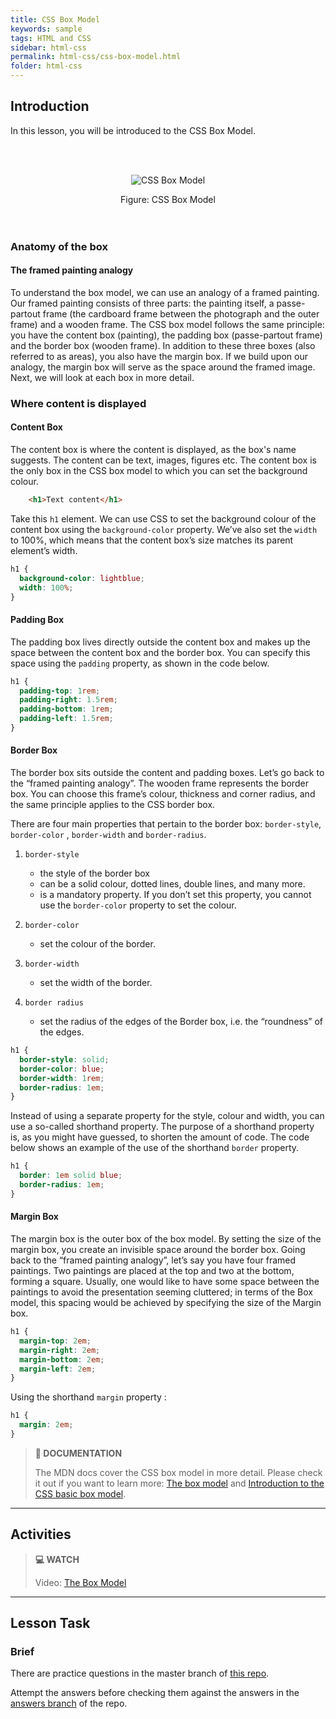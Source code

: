 ```yaml
---
title: CSS Box Model
keywords: sample
tags: HTML and CSS
sidebar: html-css
permalink: html-css/css-box-model.html
folder: html-css
---
```


## Introduction

In this lesson, you will be introduced to the CSS Box Model.

<br>
<br>
<div align="center">
    <figure>
        <img src="./../images/htmlcss/2-4-1.png" alt="CSS Box Model">
    </figure>
    <figcaption>Figure: CSS Box Model</figcaption>
</div>
<br>
<br>

### Anatomy of the box

#### The framed painting analogy

To understand the box model, we can use an analogy of a framed painting. Our framed painting consists of three parts: the painting itself, a passe-partout frame (the cardboard frame between the photograph and the outer frame) and a wooden frame. The CSS box model follows the same principle: you have the content box (painting), the padding box (passe-partout frame) and the border box (wooden frame). In addition to these three boxes (also referred to as areas), you also have the margin box. If we build upon our analogy, the margin box will serve as the space around the framed image. Next, we will look at each box in more detail.

### Where content is displayed​

#### Content Box​

The content box is where the content is displayed, as the box's name suggests. The content can be text, images, figures etc. The content box is the only box in the CSS box model to which you can set the background colour.

```html
    <h1>Text content</h1>
```

Take this `h1` element. We can use CSS to set the background colour of the content box using the `background-color` property. We’ve also set the `width` to 100%, which means that the content box’s size matches its parent element’s width.

```css
h1 {
  background-color: lightblue;
  width: 100%;
}
```

#### Padding Box​

The padding box lives directly outside the content box​ and makes up the space between the content box and the border box. You can specify this space using the `padding` property, as shown in the code below.

```css
h1 {
  padding-top: 1rem;
  padding-right: 1.5rem;
  padding-bottom: 1rem;
  padding-left: 1.5rem;
}
```

#### Border Box​

The border box sits outside the content and padding boxes​. Let’s go back to the “framed painting analogy”. The wooden frame represents the border box. You can choose this frame’s colour, thickness and corner radius, and the same principle applies to the CSS border box.

There are four main properties that pertain to the border box: `border-style`, `border-color` , `border-width` and  `border-radius`.

1. `border-style`
    - the style of the border box
    - can be a solid colour, dotted lines, double lines, and many more.
    - is a mandatory property. If you don’t set this property, you cannot use the `border-color` property to set the colour.

2. `border-color`
    - set the colour of the border.

3. `border-width`
    - set the width of the border.

4. `border radius`
    - set the radius of the edges of the Border box, i.e. the “roundness” of the edges.

```css
h1 {
  border-style: solid;
  border-color: blue;
  border-width: 1rem;
  border-radius: 1em;
}
```

Instead of using a separate property for the style, colour and width, you can use a so-called shorthand property. The purpose of a shorthand property is, as you might have guessed, to shorten the amount of code. The code below shows an example of the use of the shorthand `border` property.

```css
h1 {
  border: 1em solid blue;
  border-radius: 1em;
}
```

#### Margin Box​

The margin box is the outer box of the box model. By setting the size of the margin box, you create an invisible space around the border box. Going back to the “framed painting analogy”, let’s say you have four framed paintings. Two paintings are placed at the top and two at the bottom, forming a square. Usually, one would like to have some space between the paintings to avoid the presentation seeming cluttered; in terms of the Box model, this spacing would be achieved by specifying the size of the Margin box.

```css
h1 {
  margin-top: 2em;
  margin-right: 2em;
  margin-bottom: 2em;
  margin-left: 2em;
}
```

Using the shorthand `margin` property :

```css
h1 {
  margin: 2em;
}
```
> **📄 DOCUMENTATION**
>
> The MDN docs cover the CSS box model in more detail. Please check it out if you want to learn more: [The box model](https://developer.mozilla.org/en-US/docs/Learn/CSS/Building_blocks/The_box_model) and [Introduction to the CSS basic box model](https://developer.mozilla.org/en-US/docs/Web/CSS/CSS_Box_Model/Introduction_to_the_CSS_box_model).

<hr>

## Activities

> **💻 WATCH**
>
> Video: [The Box Model](https://www.linkedin.com/learning/css-essential-training-1/the-box-model?u=43268076)

<hr>

## Lesson Task

### Brief

There are practice questions in the master branch of [this repo](https://github.com/Noroff-Education/lesson-task-htmlcss-module2-lesson4).

Attempt the answers before checking them against the answers in the [answers branch](https://github.com/Noroff-Education/lesson-task-htmlcss-module2-lesson4/tree/answers) of the repo.
